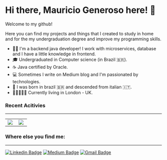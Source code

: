 # Hi there, Mauricio Generoso here! :runner:

Welcome to my github!

Here you can find my projects and things that I created to study in home and for the my undergraduation degree and improve my programming skills.

* :man_technologist: I'm a backend java developer! I work with microservices, database and I have a little knowledge in frontend.
* :mortar_board: Undergraduated in Computer science (in Brazil 🇧🇷).
* :coffee: Java certified by Oracle.
* :computer: Sometimes I write on Medium blog and I'm passionated by technologies.
* :baby: I was born in brazil 🇧🇷 and descended from italian 🇮🇹.
* :guardsman::european_castle::uk: Currently living in London - UK.

### Recent Acitivies
---
<center>
<table>
  <tr>
      <td><img align="left" src="https://github-readme-stats.vercel.app/api/top-langs/?username=mauriciogeneroso&hide=html&langs_count=6&layout=compact&theme=dracula" /></td>
      <td><img align="left" src="https://github-readme-stats.vercel.app/api?username=mauriciogeneroso&count_private=true&show_icons=true&theme=dracula" /></td>
  </tr>  
</table>
</center>


### Where else you find me:
---
[![Linkedin Badge](https://img.shields.io/badge/-LinkedIn-blue?style=flat-square&logo=Linkedin&logoColor=white&link=https://www.linkedin.com/in/mauriciogeneroso/)](https://www.linkedin.com/in/mauriciogeneroso/)
[![Medium Badge](https://img.shields.io/badge/-Medium-000?style=flat-square&logo=Medium&logoColor=white&link=https://medium.com/@mauriciogeneroso)](https://medium.com/@mauriciogeneroso)
[![Gmail Badge](https://img.shields.io/badge/-Gmail-c14438?style=flat-square&logo=Gmail&logoColor=white&link=mailto:mauriciomarquesgeneroso@gmail.com)](mailto:mauriciomarquesgeneroso@gmail.com)
